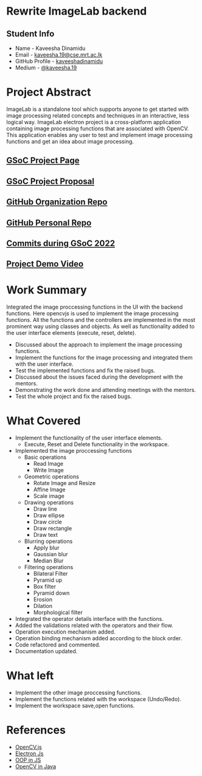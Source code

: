 # Rewrite ImageLab backend

## Student Info

- Name - Kaveesha Dinamidu
- Email - [kaveesha.19@cse.mrt.ac.lk](kaveesha.19@cse.mrt.ac.lk)
- GitHub Profile - [kaveeshadinamidu](https://github.com/kaveeshadinamidu)
- Medium - [@kaveesha.19](https://medium.com/@kaveesha.19)

# Project Abstract

ImageLab is a standalone tool which supports anyone to get started with image processing related concepts and techniques in an interactive, less logical way. ImageLab electron project is a
cross-platform application containing image processing functions that are associated with
OpenCV. This application enables any user to test and implement image processing functions and
get an idea about image processing.

## [GSoC Project Page](https://summerofcode.withgoogle.com/programs/2022/projects/9njzCFJk)

## [GSoC Project Proposal](https://drive.google.com/file/d/1rdi8WWZB8QI322vNQpXUZQx8dZ-ItCbh/view?usp=sharing)

## [GitHub Organization Repo](https://github.com/scorelab/imagelab)

## [GitHub Personal Repo](https://github.com/kaveeshadinamidu/imagelab)

## [Commits during GSoC 2022](https://github.com/scorelab/imagelab/commits?author=kaveeshadinamidu)

## [Project Demo Video](https://drive.google.com/file/d/1vN04vmGKFcaNro7UmoDF8c5tJ19boRpR/view?usp=sharing)

# Work Summary

Integrated the image proccessing functions in the UI with the backend functions. Here opencvjs is used to implement the image processing functions. All the functions and the controllers are implemented in the most prominent way using classes and objects. As well as functionality added to the user interface elements (execute, reset, delete).

- Discussed about the approach to implement the image processing functions.
- Implement the functions for the image processing and integrated them with the user interface.
- Test the implemented functions and fix the raised bugs.
- Discussed about the issues faced during the development with the mentors.
- Demonstrating the work done and attending meetings with the mentors.
- Test the whole project and fix the raised bugs.

# What Covered

- Implement the functionality of the user interface elements.
  - Execute, Reset and Delete functionality in the workspace.
- Implemented the image proccessing functions
  - Basic operations
    - Read Image
    - Write Image
  - Geometric operations
    - Rotate Image and Resize
    - Affine Image
    - Scale image
  - Drawing operations
    - Draw line
    - Draw ellipse
    - Draw circle
    - Draw rectangle
    - Draw text
  - Blurring operations
    - Apply blur
    - Gaussian blur
    - Median Blur
  - Filtering operations
    - Bilateral Filter
    - Pyramid up
    - Box filter
    - Pyramid down
    - Erosion
    - Dilation
    - Morphological filter
- Integrated the operator details interface with the functions.
- Added the validations related with the operators and their flow.
- Operation execution mechanism added.
- Operation binding mechanism added according to the block order.
- Code refactored and commented.
- Documentation updated.

# What left

- Implement the other image proccessing functions.
- Implement the functions related with the workspace (Undo/Redo).
- Implement the workspace save,open functions.

# References

- [OpenCV.js](https://docs.opencv.org/3.4/d0/d84/tutorial_js_usage.html)
- [Electron Js](https://www.electronjs.org)
- [OOP in JS](https://www.geeksforgeeks.org/introduction-object-oriented-programming-javascript/)
- [OpenCV in Java](https://docs.opencv.org/4.x/d9/d52/tutorial_java_dev_intro.html)
